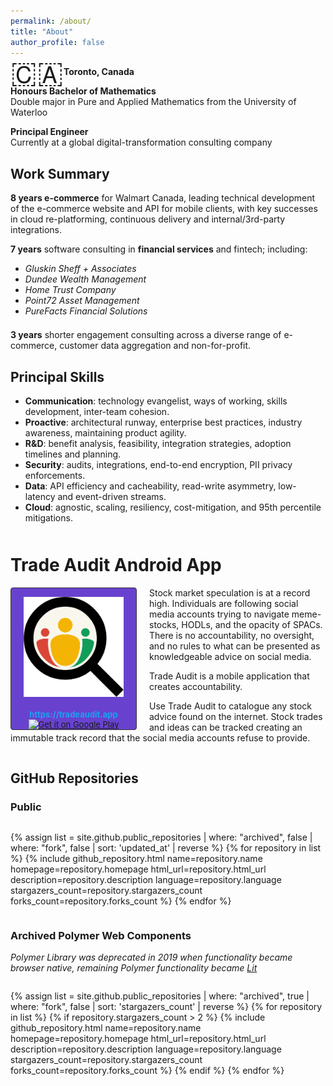 ```yaml
---
permalink: /about/
title: "About"
author_profile: false
---
```

<div class="img-bg" style="background-image:url('/assets/images/about/bg.jpg');">
  <p>
    <span style="font-size:36pt;vertical-align: middle;line-height:0;">🇨🇦</span><strong>Toronto, Canada</strong>
  </p>

  <p>
    <strong>Honours Bachelor of Mathematics</strong><br>
    Double major in Pure and Applied Mathematics from the University of Waterloo
  </p>
  
  <p>
    <strong>Principal Engineer</strong><br>
    Currently at a global digital-transformation consulting company
  </p>
  
  <h2 id="work-summary">Work Summary</h2>

  <p>
    <strong>8 years e-commerce</strong> for Walmart Canada, leading technical development of the e-commerce website 
    and API for mobile clients, with key successes in cloud re-platforming, continuous delivery and internal/3rd-party integrations.
  </p>

  <p>
    <strong>7 years</strong> software consulting in <strong>financial services</strong> and fintech; 
    <wbr>including:
  </p> 
  <ul style="padding-bottom:0.5em">
    <li><em>Gluskin Sheff + Associates</em></li>
    <li><em>Dundee Wealth Management</em></li>
    <li><em>Home Trust Company</em></li>
    <li><em>Point72 Asset Management</em></li>
    <li><em>PureFacts Financial Solutions</em></li>
  </ul>

  <p>
    <strong>3 years</strong> shorter engagement consulting across a diverse range of e-commerce, 
    <wbr>customer data aggregation and non-for-profit.
  </p>
</div>

## Principal Skills

- **Communication**: technology evangelist, ways of working, skills development, inter-team cohesion.
- **Proactive**: architectural runway, enterprise best practices, industry awareness, maintaining product agility.
- **R&D**: benefit analysis, feasibility, integration strategies, adoption timelines and planning.
- **Security**: audits, integrations, end-to-end encryption, PII privacy enforcements.
- **Data**: API efficiency and cacheability, read-write asymmetry, low-latency and event-driven streams.
- **Cloud**: agnostic, scaling, resiliency, cost-mitigation, and 95th percentile mitigations.

<div class="html-bg" style="margin-top: 50px;margin-bottom: 30px;">
  <h1>Trade Audit Android App</h1>
  
  <div class="html-bg" style="
    float: left;
    text-align: center;
    border: 1px solid #343434;
    border-radius: 4px;
    margin-right: 20px;
    margin-bottom: 4px;
    background-color: rgb(104, 66, 207);
    font-size: small;
    background-blend-mode: multiply;
  ">
    <a href="https://tradeaudit.app" target="_blank" style="text-decoration: none;">
     <img src="/assets/images/about/tradeauditapp.png" title="Trade Audit Mobile App" 
      style="
        width: 160px;
        box-shadow: none;
        padding: 14px 20px 4px 20px;
        display: block;
      " alt="Trade Audit"/><br/>
     <span style="font-weight:bold;color:#1da1f2;">https://tradeaudit.app</span>
    </a><br>
    <a href="https://play.google.com/store/apps/details?id=app.tradeaudit" target="_blank"><img alt="Get it on Google Play" style="height:60px;box-shadow:none;" height="60" src="https://play.google.com/intl/en_us/badges/static/images/badges/en_badge_web_generic.png"></a>
  </div>
  <p>
    Stock market speculation is at a record high. Individuals are following social media accounts trying
    to navigate meme-stocks, HODLs, and the opacity of SPACs. There is no accountability, no oversight, and 
    no rules to what can be presented as knowledgeable advice on social media.
  </p>
  <p>
    Trade Audit is a mobile application that creates accountability.
  </p>
  <p>
    Use Trade Audit to catalogue any stock advice found on the internet.  Stock trades and ideas can be tracked 
    creating an immutable track record that the social media accounts refuse to provide.
  </p>
  <div style="height:0;clear:left"></div>
</div>


## GitHub Repositories

### Public

<div style="display:flex;flex-wrap:wrap;-webkit-flex-wrap:wrap;list-style:none;padding-inline-start:0px;">

{% assign list = site.github.public_repositories | where: "archived", false | where: "fork", false | sort: 'updated_at' | reverse %}
{% for repository in list %}
{%
include github_repository.html
name=repository.name
homepage=repository.homepage
html_url=repository.html_url
description=repository.description
language=repository.language
stargazers_count=repository.stargazers_count
forks_count=repository.forks_count
%}
{% endfor %}

</div>

### Archived Polymer Web Components
*Polymer Library was deprecated in 2019 when functionality became browser native, <wbr>remaining Polymer functionality became [Lit](https://lit.dev/)*

<div style="display:flex;flex-wrap:wrap;-webkit-flex-wrap:wrap;list-style:none;padding-inline-start:0px;">

{% assign list = site.github.public_repositories | where: "archived", true | where: "fork", false | sort: 'stargazers_count' | reverse %}
{% for repository in list %}
{% if repository.stargazers_count > 2 %}
{%
  include github_repository.html
  name=repository.name
  homepage=repository.homepage
  html_url=repository.html_url
  description=repository.description
  language=repository.language
  stargazers_count=repository.stargazers_count
  forks_count=repository.forks_count
%}
{% endif %}
{% endfor %}
  
</div>
